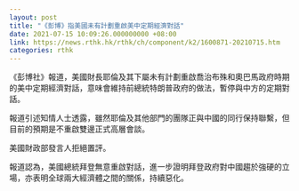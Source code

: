 ```yaml
---
layout: post
title: "《彭博》指美國未有計劃重啟美中定期經濟對話"
date: 2021-07-15 10:09:26.000000000 +08:00
link: https://news.rthk.hk/rthk/ch/component/k2/1600871-20210715.htm
categories: rthk
---
```


《彭博社》報道，美國財長耶倫及其下屬未有計劃重啟喬治布殊和奧巴馬政府時期的美中定期經濟對話，意味會維持前總統特朗普政府的做法，暫停與中方的定期對話。

報道引述知情人士透露，雖然耶倫及其他部門的團隊正與中國的同行保持聯繫，但目前的預期是不重啟雙邊正式高層會談。

美國財政部發言人拒絕置評。

報道認為，美國總統拜登無意重啟對話，進一步證明拜登政府對中國趨於強硬的立場，亦表明全球兩大經濟體之間的關係，持續惡化。
